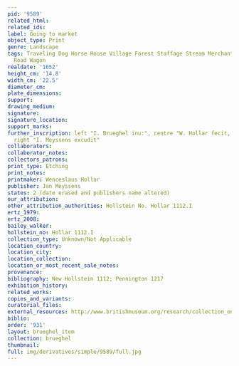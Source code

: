 ```yaml
---
pid: '9589'
related_html: 
related_ids: 
label: Going to market
object_type: Print
genre: Landscape
tags: Traveling Dog Horse House Village Forest Staffage Stream Merchants Peasants
  Road Wagon
realdate: '1652'
height_cm: '14.8'
width_cm: '22.5'
diameter_cm: 
plate_dimensions: 
support: 
drawing_medium: 
signature: 
signature_location: 
support_marks: 
further_inscription: left "I. Brueghel inu:", centre "W. Hollar fecit, 1652," and
  right "I. Meyssens excudit"
collaborators: 
collaborator_notes: 
collectors_patrons: 
print_type: Etching
print_notes: 
printmaker: Wenceslaus Hollar
publisher: Jan Meyssens
states: 2 (date erased and publishers name altered)
our_attribution: 
other_attribution_authorities: Hollstein No. Hollar 1112.I
ertz_1979: 
ertz_2008: 
bailey_walker: 
hollstein_no: Hollar 1112.I
collection_type: Unknown/Not Applicable
location_country: 
location_city: 
location_collection: 
location_or_most_recent_sale_notes: 
provenance: 
bibliography: New Hollstein 1112; Pennington 1217
exhibition_history: 
related_works: 
copies_and_variants: 
curatorial_files: 
external_resources: http://www.britishmuseum.org/research/collection_online/collection_object_details.aspx?assetId=48064001&objectId=1504472&partId=1
biblio: 
order: '931'
layout: brueghel_item
collection: brueghel
thumbnail: 
full: img/derivatives/simple/9589/full.jpg
---
```

